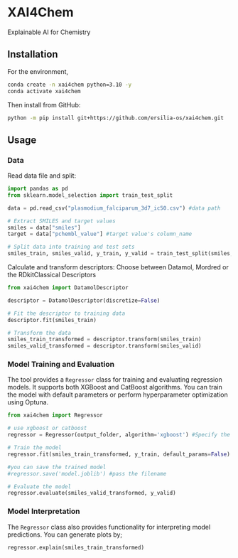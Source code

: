# XAI4Chem

Explainable AI for Chemistry

## Installation
For the environment,
```bash
conda create -n xai4chem python=3.10 -y
conda activate xai4chem
```
Then install from GitHub:
```bash
python -m pip install git+https://github.com/ersilia-os/xai4chem.git 
```
 
## Usage
### Data
Read data file and split:
```python
import pandas as pd  
from sklearn.model_selection import train_test_split

data = pd.read_csv("plasmodium_falciparum_3d7_ic50.csv") #data path

# Extract SMILES and target values
smiles = data["smiles"]
target = data["pchembl_value"] #target value's column_name

# Split data into training and test sets
smiles_train, smiles_valid, y_train, y_valid = train_test_split(smiles, target, test_size=0.2, random_state=42)
```
Calculate and transform descriptors:
Choose between Datamol, Mordred or the RDkitClassical Descriptors
```python
from xai4chem import DatamolDescriptor

descriptor = DatamolDescriptor(discretize=False)

# Fit the descriptor to training data
descriptor.fit(smiles_train)

# Transform the data
smiles_train_transformed = descriptor.transform(smiles_train)
smiles_valid_transformed = descriptor.transform(smiles_valid)
```

### Model Training and Evaluation
The tool provides a `Regressor` class for training and evaluating regression models. It supports both XGBoost and CatBoost algorithms. You can train the model with default parameters or perform hyperparameter optimization using Optuna.
```python
from xai4chem import Regressor

# use xgboost or catboost
regressor = Regressor(output_folder, algorithm='xgboost') #Specify the output folder where evaluation metrics and interpretability plots will be saved.

# Train the model
regressor.fit(smiles_train_transformed, y_train, default_params=False)

#you can save the trained model
#regressor.save('model.joblib') #pass the filename

# Evaluate the model
regressor.evaluate(smiles_valid_transformed, y_valid)
```
### Model Interpretation
The `Regressor` class also provides functionality for interpreting model predictions. You can generate plots by;
```python
regressor.explain(smiles_train_transformed)
```